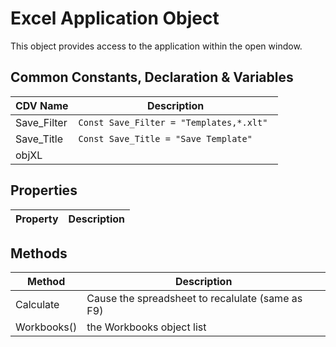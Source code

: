 # Excel Application Object

This object provides access to the application within the open window. 

## Common Constants, Declaration & Variables
| CDV Name | Description |  
| --- | --- |  
| Save_Filter | `Const Save_Filter = "Templates,*.xlt" ` | 
| Save_Title | `Const Save_Title = "Save Template"` | 
| objXL | |

## Properties

| Property | Description |
| ---- | ---- | 

## Methods
| Method | Description |
| ---- | ---- | 
| Calculate | Cause the spreadsheet to recalulate (same as F9) |
| Workbooks() | the Workbooks object list |

